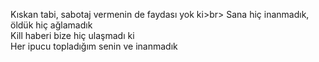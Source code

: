 Kıskan tabi, sabotaj vermenin de faydası yok ki>br>
Sana hiç inanmadık, öldük hiç ağlamadık<br>
Kill haberi bize hiç ulaşmadı ki<br>
Her ipucu topladığım senin ve inanmadık<br>
